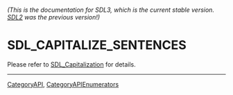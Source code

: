 ###### (This is the documentation for SDL3, which is the current stable version. [SDL2](https://wiki.libsdl.org/SDL2/) was the previous version!)
# SDL_CAPITALIZE_SENTENCES

Please refer to [SDL_Capitalization](SDL_Capitalization) for details.

----
[CategoryAPI](CategoryAPI), [CategoryAPIEnumerators](CategoryAPIEnumerators)

